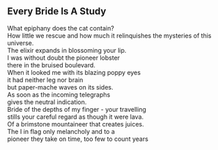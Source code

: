 Every Bride Is A Study
----------------------
What epiphany does the cat contain?  
How little we rescue and how much it relinquishes the mysteries of this universe.  
The elixir expands in blossoming your lip.  
I was without doubt the pioneer lobster  
there in the bruised boulevard.  
When it looked me with its blazing poppy eyes  
it had neither leg nor brain  
but paper-mache waves on its sides.  
As soon as the incoming telegraphs  
gives the neutral indication.  
Bride of the depths of my finger - your travelling  
stills your careful regard as though it were lava.  
Of a brimstone mountaineer that creates juices.  
The I in flag only melancholy and to a  
pioneer they take on time, too few to count years  
